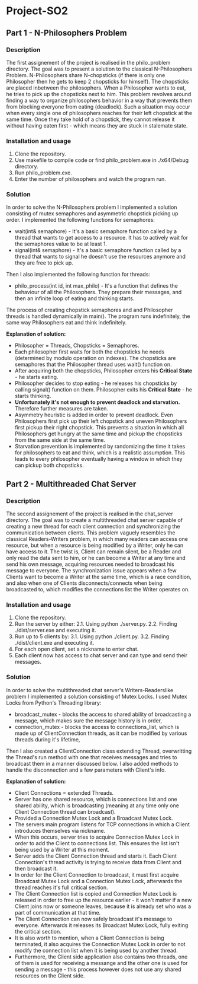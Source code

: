 # Project-SO2
## Part 1 - N-Philosophers Problem
### Description
The first assignement of the project is realised in the philo_problem directory. The goal was to present a solution to the classical N-Philosophers Problem.
N-Philosophers share N-chopsticks (if there is only one Philosopher then he gets to keep 2 chopsticks for himself). The chopsticks are placed inbetween the philosophers.
When a Philosopher wants to eat, he tries to pick up the chopsticks next to him. This problem revolves around finding a way to organize philosophers behavior in a way that prevents them from blocking everyone from eating (deadlock).
Such a situation may occur when every single one of philosophers reaches for their left chopstick at the same time. Once they take hold of a chopstick, they cannot release it without having eaten first - which means they are stuck in stalemate state.
  
### Installation and usage
1. Clone the repository.
2. Use makefile to compile code or find philo_problem.exe in ./x64/Debug directory.
3. Run philo_problem.exe.
4. Enter the number of philosophers and watch the program run.

### Solution
In order to solve the N-Philosophers problem I implemented a solution consisting of mutex semaphores and asymmetric chopstick picking up order.
I implemented the following functions for semaphores:
- wait(int& semaphore) - It's a basic semaphore function called by a thread that wants to get access to a resource. It has to actively wait for the semaphores value to be at least 1.
- signal(int& semaphore) - It's a basic semaphore function called by a thread that wants to signal he doesn't use the resources anymore and they are free to pick up.
  
Then I also implemented the following function for threads:
- philo_process(int id, int max_philo) -  It's a function that defines the behaviour of all the Philosophers. They prepare their messages, and then an infinite loop of eating and thinking starts.

The process of creating chopstick semaphores and and Philosopher threads is handled dynamically in main(). The program runs indefinitely, the same way Philosophers eat and think indefinitely.

**Explanation of solution:**
- Philosopher = Threads, Chopsticks = Semaphores.
- Each philosopher first waits for both the chopsticks he needs (determined by modulo operation on indexes). The chopsticks are semaphores that the Philosopher thread uses wait() function on.
- After acquiring both the chopsticks, Philosopher enters his **Critical State** - he starts eating.
- Philosopher decides to stop eating - he releases his chopsticks by calling signal() function on them. Philosopher exits his **Critical State** - he starts thinking.
- **Unfortunately it's not enough to prevent deadlock and starvation.** Therefore further measures are taken.
- Asymmetry heuristic is added in order to prevent deadlock. Even Philosophers first pick up their left chopstick and uneven Philosophers first pickup their right chopstick. This prevents a situation in which all Philosophers get hungry at the same time and pickup the chopsticks from the same side at the same time.
- Starvation prevention is implemented by randomizing the time it takes for philosophers to eat and think, which is a realistic assumption. This leads to every philosopher eventually having a window in which they can pickup both chopsticks.

## Part 2 - Multithreaded Chat Server
### Description
The second assignement of the project is realised in the chat_server directory. The goal was to create a multithreaded chat server capable of creating a new thread for each client connection and synchronizing the communication between clients.
This problem vaguely resembles the classical Readers-Writers problem, in which many readers can access one resource, but when a resource is being modified by a Writer, only he can have access to it.
The twist is, Client can remain silent, be a Reader and only read the data sent to him, or he can become a Writer at any time and send his own message, acquiring resources needed to broadcast his message to everyone.
The synchronization issue appears when a few Clients want to become a Writer at the same time, which is a race condition, and also when one of Clients disconnects/connects when being broadcasted to, which modifies the connections list the Writer operates on.

### Installation and usage
1. Clone the repository.
2. Run the server by either:
   2.1. Using python ./server.py.
   2.2. Finding ./dist/server.exe and executing it.
3. Run up to 5 clients by:
   3.1. Using python ./client.py.
   3.2. Finding ./dist/client.exe and executing it.
5. For each open client, set a nickname to enter chat.
6. Each client now has access to chat server and can type and send their messages.

### Solution
In order to solve the multithreaded chat server's Writers-Readerslike problem I implemented a solution consisting of Mutex Locks.
I used Mutex Locks from Python's Threading library:
- broadcast_mutex - blocks the access to shared ability of broadcasting a message, which makes sure the message history is in order,
- connection_mutex - blocks the access to connections_list, which is made up of ClientConnection threads, as it can be modified by various threads during it's lifetime,
  
Then I also created a ClientConnection class extending Thread, overwritting the Thread's run method with one that receives messages and tries to broadcast them in a manner discussed below.
I also added methods to handle the disconnection and a few parameters with Client's info.

**Explanation of solution:**
- Client Connections = extended Threads.
- Server has one shared resource, which is connections list and one shared ability, which is broadcasting (meaning at any time only one Client Connection thread can broadcast).
- Provided a Connection Mutex Lock and a Broadcast Mutex Lock.
- The servers main program listens for TCP connections in which a Client introduces themselves via nickname.
- When this occurs, server tries to acquire Connection Mutex Lock in order to add the Client to connections list. This ensures the list isn't being used by a Writer at this moment.
- Server adds the Client Connection thread and starts it. Each Client Connection's thread activity is trying to receive data from Client and then broadcast it.
- In order for the Client Connection to broadcast, it must first acquire Broadcast Mutex Lock and a Connection Mutex Lock, afterwards the thread reaches it's full critical section.
- The Client Connection list is copied and Connection Mutex Lock is released in order to free up the resource earlier - it won't matter if a new Client joins now or someone leaves, because it is already set who was a part of communication at that time.
- The Client Connection can now safely broadcast it's message to everyone. Afterwards it releases its Broadcast Mutex Lock, fully exiting the critical section.
- It is also worth to mention, when a Client Connection is being terminated, it also acquires the Connection Mutex Lock in order to not modify the connection list when it is being used by another thread.
- Furthermore, the Client side application also contains two threads, one of them is used for receiving a messange and the other one is used for sending a message - this process however does not use any shared resources on the Client side.
  

